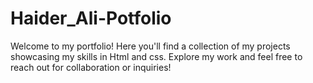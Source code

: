 # Haider_Ali-Potfolio
Welcome to my portfolio! Here you'll find a collection of my projects showcasing my skills in Html and css. Explore my work and feel free to reach out for collaboration or inquiries!
